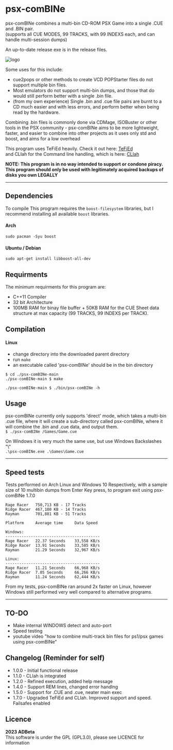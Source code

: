 ﻿# psx-comBINe

psx-comBINe combines a multi-bin CD-ROM PSX Game into a single .CUE and .BIN pair.  
(supports all CUE MODES, 99 TRACKS, with 99 INDEXS each, and can handle multi-session
dumps)

An up-to-date release exe is in the release files.

![logo](https://github.com/ADBeta/psx-comBINe/blob/main/psx-comBINe.jpg)

Some uses for this include:
* cue2pops or other methods to create VCD POPStarter files do not support multiple
bin files.
* Most emulators do not support multi-bin dumps, and those that do would still
perform better with a single .bin file.
* (from my own experience) Single .bin and .cue file pairs are burnt to a CD much
easier and with less errors, and perform better when being read by the hardware.

Combining .bin files is commonly done via CDMage, ISOBuster or other tools in the 
PSX community - psx-comBINe aims to be more lightweight, faster, and easier to
combine into other projects as it uses only std and boost, and aims for a low overhead  

This program uses TeFiEd heavily. Check it out here: [TeFiEd](https://github.com/ADBeta/TeFiEd)  
and CLIah for the Command line handling, which is here: [CLIah](https://github.com/ADBeta/CLIah)  

<b> NOTE: This program is in no way intended to support or condone piracy. This program
should only be used with legitimately acquired backups of disks you own LEGALLY </b>  

----
## Dependencies
To compile This program requires the `boost-filesystem` libraries, but I recommend 
installing all available `boost` libraries.  

#### Arch
`sudo pacman -Syu boost`  
#### Ubuntu / Debian
`sudo apt-get install libboost-all-dev`  

## Requirments
The minimum requirments for this program are:  
* C++11 Compiler
* 32 bit Architecture
* 100MB RAM for binay file buffer + 50KB RAM for the CUE Sheet data structure at 
max capacity (99 TRACKS, 99 INDEXS per TRACK).

## Compilation
#### Linux
- change directory into the downloaded parent directory
- run `make`
- an executable called 'psx-comBINe' should be in the bin directory

```
$ cd ./psx-comBINe-main
./psx-comBINe-main $ make

./psx-comBINe-main $ ./bin/psx-comBINe -h
```

## Usage
psx-comBINe currently only supports 'direct' mode, which takes a multi-bin .cue file,
where it will create a sub-directory called psx-comBINe, where it will combine the
.bin and .cue data, and output them.  
`$ ./psx-comBINe /Games/Game.cue`  

On Windows it is very much the same use, but use Windows Backslashes "\\"  
`.\psx-comBINe.exe .\Games\Game.cue`  

----
## Speed tests
Tests performed on Arch Linux and Windows 10 Respectively, with a sample size of
10 multibin dumps from Enter Key press, to program exit using psx-comBINe 1.7.0  
```
Rage Racer   750,713 KB - 17 Tracks
Ridge Racer  467,180 KB - 14 Tracks
Rayman       701,881 KB - 51 Tracks

Platform     Average time     Data Speed

Windows:
-----------------------------------------
Rage Racer   22.37 Seconds    33,558 KB/s
Ridge Racer  13.91 Seconds    33,585 KB/s
Rayman       21.29 Seconds    32,967 KB/s

Linux:
-----------------------------------------
Rage Racer   11.21 Seconds    66,968 KB/s
Ridge Racer  7.05 Seconds     66,266 KB/s
Rayman       11.24 Seconds    62,444 KB/s
```

From my tests, psx-comBINe ran around 2x faster on Linux, however Windows still
performed very well compared to alternative programs.  

----
## TO-DO
* Make internal WINDOWS detect and auto-port
* Speed testing
* youtube video "how to combine multi-track bin files for ps1/psx games using psx-comBINe"

## Changelog (Reminder for self)
* 1.0.0 - Initial functional release
* 1.1.0 - CLIah is integrated
* 1.2.0 - Refined execution, added help message
* 1.4.0 - Support REM lines, changed error handlng
* 1.5.0 - Support for .CUE and .cue, neater main exec
* 1.7.0 - Upgraded TeFiEd and CLIah. Improved support and speed. Failsafes enabled

## Licence
<b> 2023 ADBeta </b>  
This software is under the GPL (GPL3.0), please see LICENCE for information
